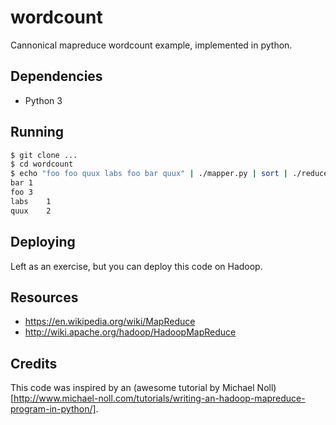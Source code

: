 # wordcount

Cannonical mapreduce wordcount example, implemented in python.

## Dependencies

- Python 3

## Running

```bash
$ git clone ...
$ cd wordcount
$ echo "foo foo quux labs foo bar quux" | ./mapper.py | sort | ./reducer.py
bar	1
foo	3
labs	1
quux	2
```

## Deploying

Left as an exercise, but you can deploy this code on Hadoop.

## Resources

- https://en.wikipedia.org/wiki/MapReduce
- http://wiki.apache.org/hadoop/HadoopMapReduce

## Credits

This code was inspired by an (awesome tutorial by Michael Noll)[http://www.michael-noll.com/tutorials/writing-an-hadoop-mapreduce-program-in-python/].
